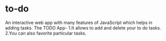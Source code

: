 # to-do
An interactive web app with many features of JavaScript which helps in adding tasks. The TODO App- 1.It allows to add and delete your to do tasks. 2.You can also favorite particular tasks.
